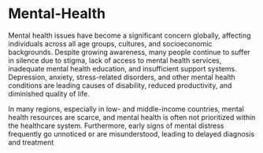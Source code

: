# Mental-Health
Mental health issues have become a significant concern globally, affecting individuals across all age groups, cultures, and socioeconomic backgrounds. Despite growing awareness, many people continue to suffer in silence due to stigma, lack of access to mental health services, inadequate mental health education, and insufficient support systems. Depression, anxiety, stress-related disorders, and other mental health conditions are leading causes of disability, reduced productivity, and diminished quality of life.

In many regions, especially in low- and middle-income countries, mental health resources are scarce, and mental health is often not prioritized within the healthcare system. Furthermore, early signs of mental distress frequently go unnoticed or are misunderstood, leading to delayed diagnosis and treatment
